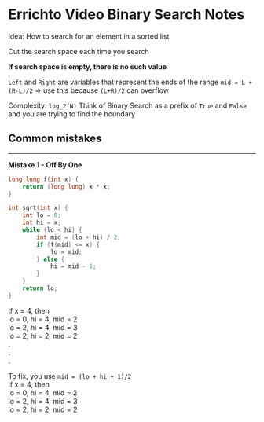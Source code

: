 # Errichto Video Binary Search Notes

Idea: How to search for an element in a sorted list

Cut the search space each time you search

**If search space is empty, there is no such value**

`Left` and `Right` are variables that represent the ends of the range
`mid = L + (R-L)/2` => use this because `(L+R)/2` can overflow

Complexity: `log_2(N)`
Think of Binary Search as a prefix of `True` and `False` and you are trying to find the boundary

## Common mistakes

---

**Mistake 1 - Off By One**

```cpp
long long f(int x) {
	return (long long) x * x;
}

int sqrt(int x) {
	int lo = 0;
	int hi = x;
	while (lo < hi) {
		int mid = (lo + hi) / 2;
		if (f(mid) <= x) {
			lo = mid;
		} else {
			hi = mid - 1;
		}
	}
	return lo;
}
```

If x = 4, then <br/>
lo = 0, hi = 4, mid = 2 <br/>
lo = 2, hi = 4, mid = 3 <br/>
lo = 2, hi = 2, mid = 2 <br/>
. <br/>
. <br/>
. <br/>

To fix, you use `mid = (lo + hi + 1)/2` <br/>
If x = 4, then <br/>
lo = 0, hi = 4, mid = 2 <br/>
lo = 2, hi = 4, mid = 3 <br/>
lo = 2, hi = 2, mid = 2 <br/>